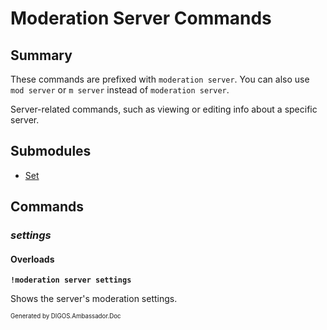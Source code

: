﻿Moderation Server Commands
==========================
## Summary
These commands are prefixed with `moderation server`. You can also use `mod server` or `m server` instead of `moderation server`.

Server-related commands, such as viewing or editing info about a specific server.

## Submodules
* [Set](moderation_server_set.md)

## Commands
### *settings*
#### Overloads
**`!moderation server settings`**

Shows the server's moderation settings.

<sub><sup>Generated by DIGOS.Ambassador.Doc</sup></sub>